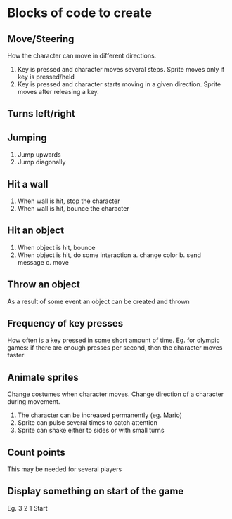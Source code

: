 # Blocks of code to create
## Move/Steering
How the character can move in different directions.  
1. Key is pressed and character moves several steps. Sprite moves only if key is pressed/held
2. Key is pressed and character starts moving in a given direction. Sprite moves after releasing a key.
## Turns left/right

## Jumping
1. Jump upwards
2. Jump diagonally

## Hit a wall
1. When wall is hit, stop the character
2. When wall is hit, bounce the character

## Hit an object
1. When object is hit, bounce
2. When object is hit, do some interaction
  a. change color
  b. send message
  c. move

## Throw an object
As a result of some event an object can be created and thrown

## Frequency of key presses
How often is a key pressed in some short amount of time.
Eg. for olympic games: if there are enough presses per second, then the character moves faster

## Animate sprites
Change costumes when character moves. Change direction of a character during movement.
1. The character can be increased permanently (eg. Mario)
2. Sprite can pulse several times to catch attention
3. Sprite can shake either to sides or with small turns 

## Count points
This may be needed for several players

## Display something on start of the game
Eg. 3 2 1 Start
